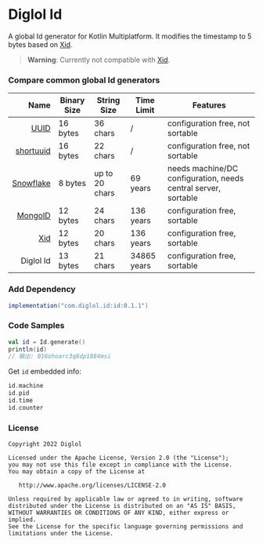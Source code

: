 # Diglol Id

A global Id generator for Kotlin Multiplatform. It modifies the timestamp to 5 bytes based on [Xid].

> **Warning**: Currently not compatible with [Xid].

### Compare common global Id generators

|        Name | Binary Size | String Size    | Time Limit  | Features                                                       |
|------------:|-------------|----------------|-------------|----------------------------------------------------------------|
|      [UUID] | 16 bytes    | 36 chars       | /           | configuration free, not sortable                               |
| [shortuuid] | 16 bytes    | 22 chars       | /           | configuration free, not sortable                               |
| [Snowflake] | 8 bytes     | up to 20 chars | 69 years    | needs machine/DC configuration, needs central server, sortable |
|   [MongoID] | 12 bytes    | 24 chars       | 136 years   | configuration free, sortable                                   |
|       [Xid] | 12 bytes    | 20 chars       | 136 years   | configuration free, sortable                                   |
|   Diglol Id | 13 bytes    | 21 chars       | 34865 years | configuration free, sortable                                   |

### Add Dependency

```gradle
implementation("com.diglol.id:id:0.1.1")
```

### Code Samples

```kotlin
val id = Id.generate()
println(id)
// 输出: 016ohoarc3q8dp1884msi
```

Get `id` embedded info:

```kotlin
id.machine
id.pid
id.time
id.counter
```

### License

    Copyright 2022 Diglol

    Licensed under the Apache License, Version 2.0 (the "License");
    you may not use this file except in compliance with the License.
    You may obtain a copy of the License at

       http://www.apache.org/licenses/LICENSE-2.0

    Unless required by applicable law or agreed to in writing, software
    distributed under the License is distributed on an "AS IS" BASIS,
    WITHOUT WARRANTIES OR CONDITIONS OF ANY KIND, either express or implied.
    See the License for the specific language governing permissions and
    limitations under the License.

[UUID]: https://en.wikipedia.org/wiki/Universally_unique_identifier
[shortuuid]: https://github.com/stochastic-technologies/shortuuid
[Snowflake]: https://blog.twitter.com/2010/announcing-snowflake
[MongoID]: https://docs.mongodb.org/manual/reference/object-id/
[Xid]: https://github.com/rs/xid
